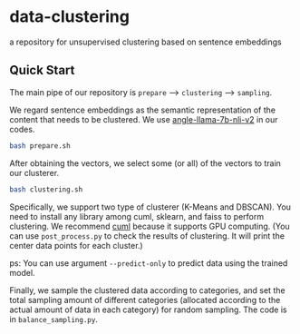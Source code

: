 # data-clustering
a repository for unsupervised clustering based on sentence embeddings

## Quick Start
The main pipe of our repository is `prepare` --> `clustering` --> `sampling`.

We regard sentence embeddings as the semantic representation of the content that needs to be clustered. We use [angle-llama-7b-nli-v2](https://huggingface.co/SeanLee97/angle-llama-7b-nli-v2) in our codes.
```bash
bash prepare.sh
```
After obtaining the vectors, we select some (or all) of the vectors to train our clusterer.
```bash
bash clustering.sh
```
Specifically, we support two type of clusterer (K-Means and DBSCAN).
You need to install any library among cuml, sklearn, and faiss to perform clustering. We recommend [cuml](https://github.com/rapidsai/cuml) because it supports GPU computing.
(You can use `post_process.py` to check the results of clustering. It will print the center data points for each cluster.)

ps: You can use argument `--predict-only` to predict data using the trained model.

Finally, we sample the clustered data according to categories, and set the total sampling amount of different categories (allocated according to the actual amount of data in each category) for random sampling. The code is in `balance_sampling.py`.
